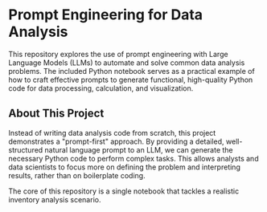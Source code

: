 # Prompt Engineering for Data Analysis 

This repository explores the use of prompt engineering with Large Language Models (LLMs) to automate and solve common data analysis problems. The included Python notebook serves as a practical example of how to craft effective prompts to generate functional, high-quality Python code for data processing, calculation, and visualization.

## About This Project

Instead of writing data analysis code from scratch, this project demonstrates a "prompt-first" approach. By providing a detailed, well-structured natural language prompt to an LLM, we can generate the necessary Python code to perform complex tasks. This allows analysts and data scientists to focus more on defining the problem and interpreting results, rather than on boilerplate coding.

The core of this repository is a single notebook that tackles a realistic inventory analysis scenario.
